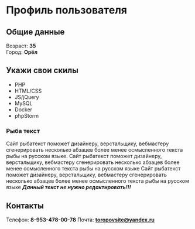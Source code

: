# Профиль пользователя

## Общие данные

Возраст: **35**      
Город: **Орёл**       

## Укажи свои скилы

- PHP    
- HTML/CSS    
- JS/jQuery
- MySQL    
- Docker
- phpStorm  

### Рыба текст
Сайт рыбатекст поможет дизайнеру, верстальщику, вебмастеру сгенерировать несколько абзацев более менее осмысленного текста рыбы на русском языке.
Сайт рыбатекст поможет дизайнеру, верстальщику, вебмастеру сгенерировать несколько абзацев более менее осмысленного текста рыбы на русском языке
Сайт рыбатекст поможет дизайнеру, верстальщику, вебмастеру сгенерировать несколько абзацев более менее осмысленного текста рыбы на русском языке
***Данный текст не нужно редактировать!!!***

## Контакты

Телефон: **8-953-478-00-78**
Почта: **toropovsite@yandex.ru**


